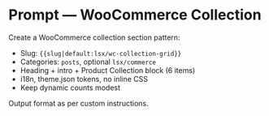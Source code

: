 # Prompt — WooCommerce Collection

Create a WooCommerce collection section pattern:
- Slug: `{{slug|default:lsx/wc-collection-grid}}`
- Categories: `posts`, optional `lsx/commerce`
- Heading + intro + Product Collection block (6 items)
- i18n, theme.json tokens, no inline CSS
- Keep dynamic counts modest

Output format as per custom instructions.
